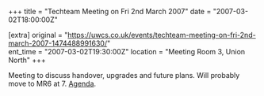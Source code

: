 +++
title = "Techteam Meeting on Fri 2nd March 2007"
date = "2007-03-02T18:00:00Z"

[extra]
original = "https://uwcs.co.uk/events/techteam-meeting-on-fri-2nd-march-2007-1474488991630/"    
ent_time = "2007-03-02T19:30:00Z"
location = "Meeting Room 3, Union North"
+++

Meeting to discuss handover, upgrades and future plans. Will probably move to MR6 at 7. [Agenda](http://www.warwickcompsoc.co.uk/pipermail/techteam/2007-February/001903.html).

